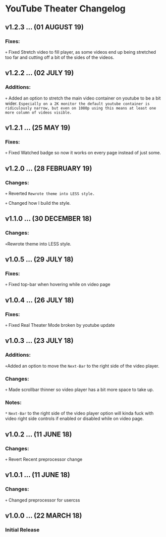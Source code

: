 # YouTube Theater Changelog

## v1.2.3 ... (01 AUGUST 19)

### Fixes:
`+` Fixed Stretch video to fill player, as some videos end up being stretched too far and cutting off a bit of the sides of the videos.

## v1.2.2 ... (02 JULY 19)

### Additions:
`+` Added an option to stretch the main video container on youtube to be a bit wider. `Especially on a 2K monitor the default youtube container is ridiculously narrow, but even on 1080p using this means at least one more column of videos visible.`

## v1.2.1 ... (25 MAY 19)

### Fixes:
`+` Fixed Watched badge so now it works on every page instead of just some.

## v1.2.0 ... (28 FEBRUARY 19)

### Changes:
`+` Reverted `Rewrote theme into LESS style.`

`+` Changed how I build the style.

## v1.1.0 ... (30 DECEMBER 18)

### Changes:
`+`Rewrote theme into LESS style.

## v1.0.5 ... (29 JULY 18)

### Fixes:
`+` Fixed top-bar when hovering while on video page

## v1.0.4 ... (26 JULY 18)

### Fixes:
`+` Fixed Real Theater Mode broken by youtube update

## v1.0.3 ... (23 JULY 18)

### Additions:
`+`Added an option to move the `Next-Bar` to the right side of the video player.

### Changes:
`+` Made scrollbar thinner so video player has a bit more space to take up.

### Notes:
`*` `Next-Bar` to the right side of the video player option will kinda fuck with video right side controls if enabled or disabled while on video page.

## v1.0.2 ... (11 JUNE 18)

### Changes:
`+` Revert Recent preprocessor change

## v1.0.1 ... (11 JUNE 18)

### Changes:
`+` Changed preprocessor for usercss

## v1.0.0 ... (22 MARCH 18)

### Initial Release
